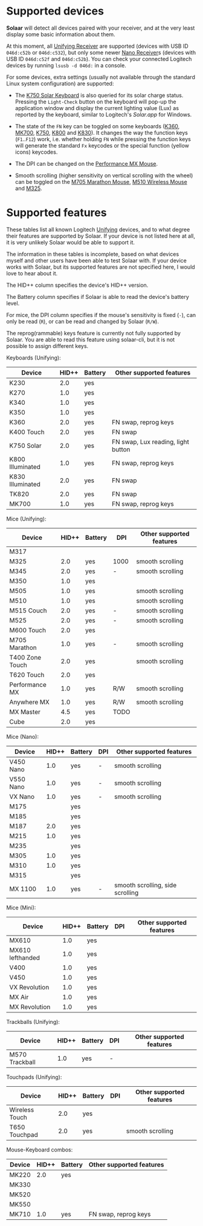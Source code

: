 # Supported devices

**Solaar** will detect all devices paired with your receiver, and at the very
least display some basic information about them.

At this moment, all [Unifying Receiver][unifying] are supported (devices with
USB ID `046d:c52b` or `046d:c532`), but only some newer [Nano Receiver][nano]s
(devices with USB ID `046d:c52f` and `046d:c52b`). You can check your connected Logitech devices
by running `lsusb -d 046d:` in a console.

For some devices, extra settings (usually not available through the standard
Linux system configuration) are supported:

* The [K750 Solar Keyboard][K750] is also queried for its solar charge status.
  Pressing the `Light-Check` button on the keyboard will pop-up the application
  window and display the current lighting value (Lux) as reported by the
  keyboard, similar to Logitech's *Solar.app* for Windows.

* The state of the `FN` key can be toggled on some keyboards ([K360][K360],
  [MK700][K700], [K750][K750], [K800][K800] and [K830][K830]). It changes the
  way the function keys (`F1`..`F12`) work, i.e. whether holding `FN` while
  pressing the function keys will generate the standard `Fx` keycodes or the
  special function (yellow icons) keycodes.

* The DPI can be changed on the [Performance MX Mouse][P_MX].

* Smooth scrolling (higher sensitivity on vertical scrolling with the wheel) can
  be toggled on the [M705 Marathon Mouse][M705], [M510 Wireless Mouse][M510] and
  [M325][M325].


# Supported features

These tables list all known Logitech [Unifying][unifying] devices, and to what
degree their features are supported by Solaar. If your device is not listed here
at all, it is very unlikely Solaar would be able to support it.

The information in these tables is incomplete, based on what devices myself and
other users have been able to test Solaar with. If your device works with
Solaar, but its supported features are not specified here, I would love to hear
about it.


The HID++ column specifies the device's HID++ version.

The Battery column specifies if Solaar is able to read the device's battery
level.

For mice, the DPI column specifies if the mouse's sensitivity is fixed (`-`),
can only be read (`R`), or can be read and changed by Solaar (`R/W`).

The reprog(rammable) keys feature is currently not fully supported by Solaar.
You are able to read this feature using solaar-cli, but it is not possible to
assign different keys.


Keyboards (Unifying):

| Device           | HID++ | Battery | Other supported features                |
|------------------|-------|---------|-----------------------------------------|
| K230             | 2.0   | yes     |                                         |
| K270             | 1.0   | yes     |                                         |
| K340             | 1.0   | yes     |                                         |
| K350             | 1.0   | yes     |                                         |
| K360             | 2.0   | yes     | FN swap, reprog keys                    |
| K400 Touch       | 2.0   | yes     | FN swap                                 |
| K750 Solar       | 2.0   | yes     | FN swap, Lux reading, light button      |
| K800 Illuminated | 1.0   | yes     | FN swap, reprog keys                    |
| K830 Illuminated | 2.0   | yes     | FN swap                                 |
| TK820            | 2.0   | yes     | FN swap                                 |
| MK700            | 1.0   | yes     | FN swap, reprog keys                    |


Mice (Unifying):

| Device           | HID++ | Battery | DPI   | Other supported features        |
|------------------|-------|---------|-------|---------------------------------|
| M317             |       |         |       |                                 |
| M325             | 2.0   | yes     | 1000  | smooth scrolling                |
| M345             | 2.0   | yes     | -     | smooth scrolling                |
| M350             | 1.0   | yes     |       |                                 |
| M505             | 1.0   | yes     |       | smooth scrolling                |
| M510             | 1.0   | yes     |       | smooth scrolling                |
| M515 Couch       | 2.0   | yes     | -     | smooth scrolling                |
| M525             | 2.0   | yes     | -     | smooth scrolling                |
| M600 Touch       | 2.0   | yes     |       |                                 |
| M705 Marathon    | 1.0   | yes     | -     | smooth scrolling                |
| T400 Zone Touch  | 2.0   | yes     |       | smooth scrolling                |
| T620 Touch       | 2.0   | yes     |       |                                 |
| Performance MX   | 1.0   | yes     | R/W   | smooth scrolling                |
| Anywhere MX      | 1.0   | yes     | R/W   | smooth scrolling                |
| MX Master        | 4.5   | yes     | TODO  |                                 |
| Cube             | 2.0   | yes     |       |                                 |


Mice (Nano):

| Device           | HID++ | Battery | DPI   | Other supported features        |
|------------------|-------|---------|-------|---------------------------------|
| V450 Nano        | 1.0   | yes     | -     | smooth scrolling                |
| V550 Nano        | 1.0   | yes     | -     | smooth scrolling                |
| VX Nano          | 1.0   | yes     | -     | smooth scrolling                |
| M175             |       | yes     |       |                                 |
| M185             |       | yes     |       |                                 |
| M187             | 2.0   | yes     |       |                                 |
| M215             | 1.0   | yes     |       |                                 |
| M235             |       | yes     |       |                                 |
| M305             | 1.0   | yes     |       |                                 |
| M310             | 1.0   | yes     |       |                                 |
| M315             |       | yes     |       |                                 |
| MX 1100          | 1.0   | yes     | -     | smooth scrolling, side scrolling|


Mice (Mini):

| Device           | HID++ | Battery | DPI   | Other supported features        |
|------------------|-------|---------|-------|---------------------------------|
| MX610            | 1.0   | yes     |       |                                 |
| MX610 lefthanded | 1.0   | yes     |       |                                 |
| V400             | 1.0   | yes     |       |                                 |
| V450             | 1.0   | yes     |       |                                 |
| VX Revolution    | 1.0   | yes     |       |                                 |
| MX Air           | 1.0   | yes     |       |                                 |
| MX Revolution    | 1.0   | yes     |       |                                 |


Trackballs (Unifying):

| Device           | HID++ | Battery | DPI   | Other supported features        |
|------------------|-------|---------|-------|---------------------------------|
| M570 Trackball   | 1.0   | yes     | -     |                                 |


Touchpads (Unifying):

| Device           | HID++ | Battery | DPI   | Other supported features        |
|------------------|-------|---------|-------|---------------------------------|
| Wireless Touch   | 2.0   | yes     |       |                                 |
| T650 Touchpad    | 2.0   | yes     |       | smooth scrolling                |


Mouse-Keyboard combos:

| Device           | HID++ | Battery | Other supported features                |
|------------------|-------|---------|-----------------------------------------|
| MK220            | 2.0   | yes     |                                         |
| MK330            |       |         |                                         |
| MK520            |       |         |                                         |
| MK550            |       |         |                                         |
| MK710            | 1.0   | yes     | FN swap, reprog keys                    |


[unifying]: http://logitech.com/en-us/66/6079
[nano]: http://logitech.com/mice-pointers/articles/5926
[K360]: http://logitech.com/product/keyboard-k360
[K700]: http://logitech.com/product/wireless-desktop-mk710
[K750]: http://logitech.com/product/k750-keyboard
[K800]: http://logitech.com/product/wireless-illuminated-keyboard-k800
[K830]: http://logitech.com/product/living-room-keyboard-k830
[M510]: http://logitech.com/product/wireless-mouse-m510
[M705]: http://logitech.com/product/marathon-mouse-m705
[P_MX]: http://logitech.com/product/performance-mouse-mx
[A_MX]: http://logitech.com/product/anywhere-mouse-mx
[M325]: http://logitech.com/product/wireless-mouse-m325
